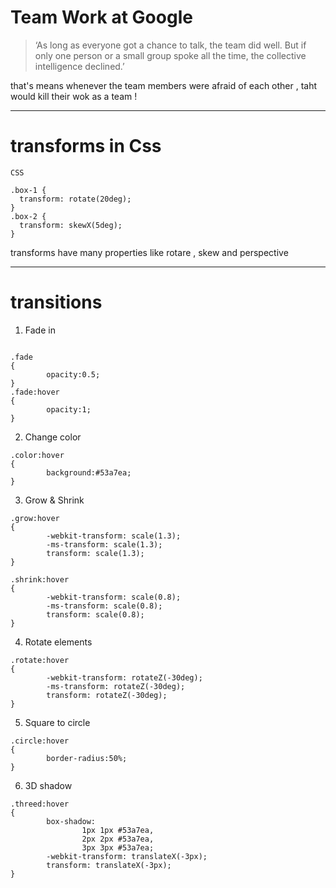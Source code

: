 # Team Work at Google


>‘As long as everyone got a chance to talk, the team did well. But if only one person or a small group spoke all the time, the collective intelligence declined.’

that's means whenever the team members were afraid of each other , taht would kill their wok as a team ! 



----------------------
# transforms in Css


```
CSS

.box-1 {
  transform: rotate(20deg);
}
.box-2 {
  transform: skewX(5deg);
}

```

transforms have many properties like rotare , skew and perspective


-------------------------


# transitions 


1. Fade in

```

.fade
{
        opacity:0.5;
}
.fade:hover
{
        opacity:1;
}

```


2. Change color
```
.color:hover
{
        background:#53a7ea;
}
```


3. Grow & Shrink
```
.grow:hover
{
        -webkit-transform: scale(1.3);
        -ms-transform: scale(1.3);
        transform: scale(1.3);
}

.shrink:hover
{
        -webkit-transform: scale(0.8);
        -ms-transform: scale(0.8);
        transform: scale(0.8);
}

```


4. Rotate elements

```
.rotate:hover
{
        -webkit-transform: rotateZ(-30deg);
        -ms-transform: rotateZ(-30deg);
        transform: rotateZ(-30deg);
}

```


5. Square to circle

```
.circle:hover
{
        border-radius:50%;
}
```

6. 3D shadow
```
.threed:hover
{
        box-shadow:
                1px 1px #53a7ea,
                2px 2px #53a7ea,
                3px 3px #53a7ea;
        -webkit-transform: translateX(-3px);
        transform: translateX(-3px);
}
```